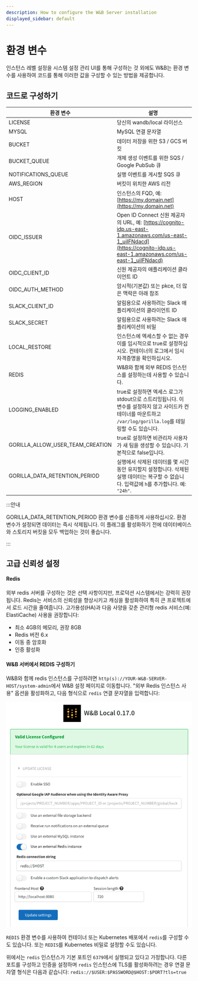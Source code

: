 ```yaml
---
description: How to configure the W&B Server installation
displayed_sidebar: default
---
```


# 환경 변수

인스턴스 레벨 설정을 시스템 설정 관리 UI를 통해 구성하는 것 외에도 W&B는 환경 변수를 사용하여 코드를 통해 이러한 값을 구성할 수 있는 방법을 제공합니다.

## 코드로 구성하기

| 환경 변수                         | 설명                                                                                                                                                                              |
|----------------------------------|------------------------------------------------------------------------------------------------------------------------------------------------------------------------------------------|
| LICENSE                          | 당신의 wandb/local 라이선스                                                                                                                                                                 |
| MYSQL                            | MySQL 연결 문자열                                                                                                                                                              |
| BUCKET                           | 데이터 저장을 위한 S3 / GCS 버킷                                                                                                                                                     |
| BUCKET_QUEUE                     | 개체 생성 이벤트를 위한 SQS / Google PubSub 큐                                                                                                                                 |
| NOTIFICATIONS_QUEUE              | 실행 이벤트를 게시할 SQS 큐                                                                                                                                             |
| AWS_REGION                       | 버킷이 위치한 AWS 리전                                                                                                                                                   |
| HOST                             | 인스턴스의 FQD, 예: [https://my.domain.net](https://my.domain.net)                                                                                                            |
| OIDC_ISSUER                      | Open ID Connect 신원 제공자의 URL, 예: [https://cognito-idp.us-east-1.amazonaws.com/us-east-1_uiIFNdacd](https://cognito-idp.us-east-1.amazonaws.com/us-east-1_uiIFNdacd) |
| OIDC_CLIENT_ID                   | 신원 제공자의 애플리케이션 클라이언트 ID                                                                                                                                   |
| OIDC_AUTH_METHOD                 | 암시적(기본값) 또는 pkce, 더 많은 맥락은 아래 참조                                                                                                                                   |
| SLACK_CLIENT_ID                  | 알림용으로 사용하려는 Slack 애플리케이션의 클라이언트 ID                                                                                                                        |
| SLACK_SECRET                     | 알림용으로 사용하려는 Slack 애플리케이션의 비밀                                                                                                                           |
| LOCAL_RESTORE                    | 인스턴스에 엑세스할 수 없는 경우 이를 임시적으로 true로 설정하십시오. 컨테이너의 로그에서 임시 자격증명을 확인하십시오.                                              |
| REDIS                            | W&B와 함께 외부 REDIS 인스턴스를 설정하는데 사용할 수 있습니다.                                                                                                                                |
| LOGGING_ENABLED                  | true로 설정하면 엑세스 로그가 stdout으로 스트리밍됩니다. 이 변수를 설정하지 않고 사이드카 컨테이너를 마운트하고 `/var/log/gorilla.log`를 테일링할 수도 있습니다.                              |
| GORILLA_ALLOW_USER_TEAM_CREATION | true로 설정하면 비관리자 사용자가 새 팀을 생성할 수 있습니다. 기본적으로 false입니다.                                                                                                         |
| GORILLA_DATA_RETENTION_PERIOD | 실행에서 삭제된 데이터를 몇 시간 동안 유지할지 설정합니다. 삭제된 실행 데이터는 복구할 수 없습니다. 입력값에 `h`를 추가합니다. 예: `"24h"`. |


:::안내

GORILLA_DATA_RETENTION_PERIOD 환경 변수를 신중하게 사용하십시오. 환경 변수가 설정되면 데이터는 즉시 삭제됩니다. 이 플래그를 활성화하기 전에 데이터베이스와 스토리지 버킷을 모두 백업하는 것이 좋습니다.

:::

## 고급 신뢰성 설정

#### Redis

외부 redis 서버를 구성하는 것은 선택 사항이지만, 프로덕션 시스템에서는 강력히 권장됩니다. Redis는 서비스의 신뢰성을 향상시키고 캐싱을 활성화하여 특히 큰 프로젝트에서 로드 시간을 줄여줍니다. 고가용성(HA)과 다음 사양을 갖춘 관리형 redis 서비스(예: ElastiCache) 사용을 권장합니다:

- 최소 4GB의 메모리, 권장 8GB
- Redis 버전 6.x
- 이동 중 암호화
- 인증 활성화

#### W&B 서버에서 REDIS 구성하기

W&B와 함께 redis 인스턴스를 구성하려면 `http(s)://YOUR-W&B-SERVER-HOST/system-admin`에서 W&B 설정 페이지로 이동합니다. "외부 Redis 인스턴스 사용" 옵션을 활성화하고, 다음 형식으로 `redis` 연결 문자열을 입력합니다:

![W&B에서 REDIS 구성하기](/images/hosting/configure_redis.png)

`REDIS` 환경 변수를 사용하여 컨테이너 또는 Kubernetes 배포에서 `redis`를 구성할 수도 있습니다. 또는 `REDIS`를 Kubernetes 비밀로 설정할 수도 있습니다.

위에서는 `redis` 인스턴스가 기본 포트인 `6379`에서 실행되고 있다고 가정합니다. 다른 포트를 구성하고 인증을 설정하며 `redis` 인스턴스에 TLS를 활성화하려는 경우 연결 문자열 형식은 다음과 같습니다: `redis://$USER:$PASSWORD@$HOST:$PORT?tls=true`